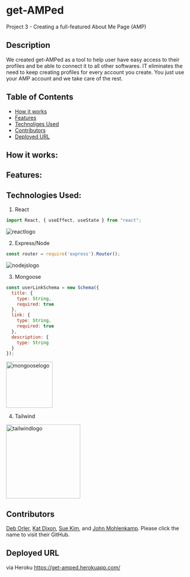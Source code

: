 # get-AMPed
Project 3 - Creating a full-featured About Me Page (AMP)

## Description
We created get-AMPed as a tool to help user have easy access to their profiles and be able to connect it to all other softwares. IT eliminates the need to keep creating profiles for every account you create. You just use your AMP account and we take care of the rest. 

## Table of Contents

* [How it works](#how-it-works)
* [Features](#features)
* [Technoliges Used](#technologies-used)
* [Contributors](#contributors)
* [Deployed URL](#deployed-url)

## How it works:

## Features:

## Technologies Used:
1. React
```javascript
import React, { useEffect, useState } from "react";
```
![reactlogo](https://cdn.iconscout.com/icon/free/png-256/react-2752089-2284906.png)


2. Express/Node
```javascript
const router = require('express').Router();
```
![nodejslogo](https://cdn.iconscout.com/icon/free/png-256/node-js-1-1174935.png)


3. Mongoose
```javascript
const userLinkSchema = new Schema({
  title: {
    type: String,
    required: true
  },
  link: {
    type: String,
    required: true
  },
  description: {
    type: String
  }
});
```
<img src="https://miro.medium.com/max/648/1*iDvsmUwzZQxJSKdL0xzwIA.png" alt="mongooselogo" height="125"/>


4. Tailwind

<img src="https://getlogovector.com/wp-content/uploads/2021/01/tailwind-css-logo-vector.png" alt="tailwindlogo" height="200">


## Contributors
[Deb Orler](https://github.com/dorler), [Kat Dixon](https://github.com/TwyllBlackleaf), [Sue Kim](https://github.com/suekimpaulsen), and [John Mohlenkamp](https://github.com/Mohlenkamp).
Please click the name to visit their GitHub.

## Deployed URL
via Heroku https://get-amped.herokuapp.com/
